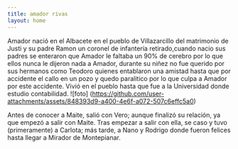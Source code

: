```yaml
---
title: amador rivas
layout: home
---
```

Amador nació en el Albacete en el pueblo de Villazarcillo del matrimonio de Justi y su padre Ramon un coronel de infantería retirado,cuando nacio sus padres se enteraron que Amador le faltaba un 90% de cerebro por lo que ellos nunca le dijeron nada a Amador, durante su niñez no fue querido por sus hermanos como Teodoro quienes entablaron una amistad hasta que por accidente el callo en un pozo y quedo paralitico por lo que culpa a Amador por este accidente. Vivió en el pueblo hasta que fue a la Universidad donde estudio contabilidad.
![foto] (https://github.com/user-attachments/assets/848393d9-a400-4e6f-a072-507c6effc5a0)


Antes de conocer a Maite, salió con Vero; aunque finalizó su relación, ya que empezó a salir con Maite. Tras empezar a salir con ella, se caso y tuvo (primeramente) a Carlota; más tarde, a Nano y Rodrigo donde fueron felices hasta llegar a Mirador de Montepianar.
